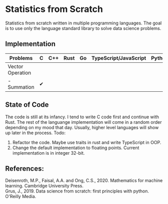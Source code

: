 # Statistics from Scratch
Statistics from scratch written in multiple programming languages. The goal is to use only the language standard library to solve data science problems.

## Implementation

| Problems          |   C    | C++   | Rust  | Go    | TypeScript/JavaScript | Python    | Julia | R     |
|-------------------|----    |------ |-------|-----  |-----------------------|-------    |-------|---    |
| Vector Operation  |        |       |       |       |                       |           |       |       |
| - Summation       |✔       |       |       |       |                       |           |       |       |

## State of Code
The code is still at its infancy. I tend to write C code first and continue with Rust. The rest of the languange implementation will come in a random order depending on my mood that day. Usually, higher level languages will show up later in the process. Todo:
1. Refactor the code. Maybe use traits in rust and write TypeScript in OOP.
2. Change the default implementation to floating points. Current implementation is in integer 32-bit. 

## References:
Deisenroth, M.P., Faisal, A.A. and Ong, C.S., 2020. Mathematics for machine learning. Cambridge University Press.</br>
Grus, J., 2019. Data science from scratch: first principles with python. O'Reilly Media.

